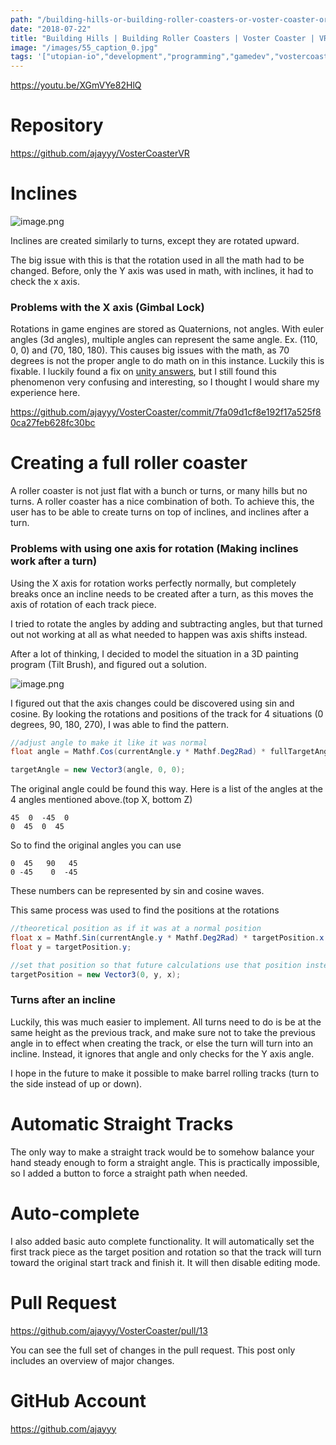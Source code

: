 ```yaml
---
path: "/building-hills-or-building-roller-coasters-or-voster-coaster-or-vr-game-programming"
date: "2018-07-22"
title: "Building Hills | Building Roller Coasters | Voster Coaster | VR Game Programming"
image: "/images/55_caption_0.jpg"
tags: '["utopian-io","development","programming","gamedev","vostercoaster"]'
---
```


https://youtu.be/XGmVYe82HlQ

# Repository
https://github.com/ajayyy/VosterCoasterVR

# Inclines

![image.png](./images/QmbMg5ZsLqbosd6JEvypnvkXZ9kVGW2zH6GYYBnns4hT3c)

Inclines are created similarly to turns, except they are rotated upward.

The big issue with this is that the rotation used in all the math had to be changed. Before, only the Y axis was used in math, with inclines, it had to check the x axis.

### Problems with the X axis (Gimbal Lock)

Rotations in game engines are stored as Quaternions, not angles. With euler angles (3d angles), multiple angles can represent the same angle. Ex. (110, 0, 0) and (70, 180, 180). This causes big issues with the math, as 70 degrees is not the proper angle to do math on in this instance. Luckily this is fixable. I luckily found a fix on [unity answers](https://answers.unity.com/questions/1299082/transformeulerangles-x-issues.html), but I still found this phenomenon very confusing and interesting, so I thought I would share my experience here.

https://github.com/ajayyy/VosterCoaster/commit/7fa09d1cf8e192f17a525f80ca27feb628fc30bc

# Creating a full roller coaster

A roller coaster is not just flat with a bunch or turns, or many hills but no turns. A roller coaster has a nice combination of both. To achieve this, the user has to be able to create turns on top of inclines, and inclines after a turn.

### Problems with using one axis for rotation (Making inclines work after a turn)

Using the X axis for rotation works perfectly normally, but completely breaks once an incline needs to be created after a turn, as this moves the axis of rotation of each track piece.

I tried to rotate the angles by adding and subtracting angles, but that turned out not working at all as what needed to happen was axis shifts instead.

After a lot of thinking, I decided to model the situation in a 3D painting program (Tilt Brush), and figured out a solution.

![image.png](./images/QmQmCmuZdZoGHqraU7BKXHTFNNogLhRxaNBqV4Z8kXDPVB)

I figured out that the axis changes could be discovered using sin and cosine. By looking the rotations and positions of the track for 4 situations (0 degrees, 90, 180, 270), I was able to find the pattern.

```c#
//adjust angle to make it like it was normal
float angle = Mathf.Cos(currentAngle.y * Mathf.Deg2Rad) * fullTargetAngle.x + Mathf.Sin(currentAngle.y * Mathf.Deg2Rad + Mathf.PI) * fullTargetAngle.z;

targetAngle = new Vector3(angle, 0, 0);
```

The original angle could be found this way. Here is a list of the angles at the 4 angles mentioned above.(top X, bottom Z)
```
45  0  -45  0
0  45  0  45
```

So to find the original angles you can use

```
0  45   90   45
0 -45    0  -45
```

These numbers can be represented by sin and cosine waves.

This same process was used to find the positions at the rotations
```c#
//theoretical position as if it was at a normal position
float x = Mathf.Sin(currentAngle.y * Mathf.Deg2Rad) * targetPosition.x + Mathf.Cos(currentAngle.y * Mathf.Deg2Rad) * targetPosition.z;
float y = targetPosition.y;

//set that position so that future calculations use that position instead
targetPosition = new Vector3(0, y, x);
```

### Turns after an incline

Luckily, this was much easier to implement. All turns need to do is be at the same height as the previous track, and make sure not to take the previous angle in to effect when creating the track, or else the turn will turn into an incline. Instead, it ignores that angle and only checks for the Y axis angle.

I hope in the future to make it possible to make barrel rolling tracks (turn to the side instead of up or down).

# Automatic Straight Tracks

The only way to make a straight track would be to somehow balance your hand steady enough to form a straight angle. This is practically impossible, so I added a button to force a straight path when needed.

# Auto-complete

I also added basic auto complete functionality. It will automatically set the first track piece as the target position and rotation so that the track will turn toward the original start track and finish it. It will then disable editing mode.

# Pull Request
https://github.com/ajayyy/VosterCoaster/pull/13

You can see the full set of changes in the pull request. This post only includes an overview of major changes.

# GitHub Account
https://github.com/ajayyy